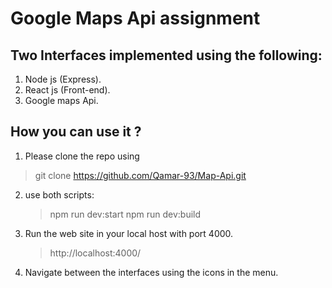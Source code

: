 # Google Maps Api assignment

 ## Two Interfaces implemented using the following:
 1) Node js (Express).
 2) React js (Front-end).
 3) Google maps Api.


## How you can use it ?

1) Please clone the repo using 
> git clone https://github.com/Qamar-93/Map-Api.git

2) use both scripts:  
    > npm run dev:start
    > npm run dev:build

3) Run the web site in your local host with port 4000. 
    > http://localhost:4000/

4)  Navigate between the interfaces using the icons in the menu.
